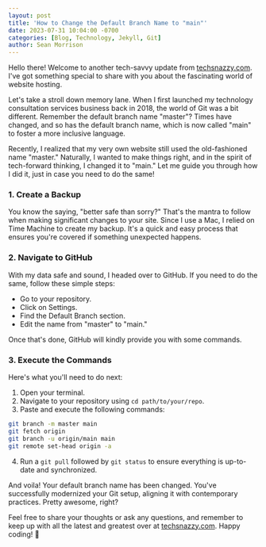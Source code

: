 ```yaml
---
layout: post
title: 'How to Change the Default Branch Name to "main"'
date: 2023-07-31 10:04:00 -0700
categories: [Blog, Technology, Jekyll, Git]
author: Sean Morrison
---
```


Hello there! Welcome to another tech-savvy update from [techsnazzy.com](https://www.techsnazzy.com). I've got something special to share with you about the fascinating world of website hosting.

Let's take a stroll down memory lane. When I first launched my technology consultation services business back in 2018, the world of Git was a bit different. Remember the default branch name "master"? Times have changed, and so has the default branch name, which is now called "main" to foster a more inclusive language.

Recently, I realized that my very own website still used the old-fashioned name "master." Naturally, I wanted to make things right, and in the spirit of tech-forward thinking, I changed it to "main." Let me guide you through how I did it, just in case you need to do the same!

### 1. **Create a Backup**

You know the saying, "better safe than sorry?" That's the mantra to follow when making significant changes to your site. Since I use a Mac, I relied on Time Machine to create my backup. It's a quick and easy process that ensures you're covered if something unexpected happens.

### 2. **Navigate to GitHub**

With my data safe and sound, I headed over to GitHub. If you need to do the same, follow these simple steps:

- Go to your repository.
- Click on Settings.
- Find the Default Branch section.
- Edit the name from "master" to "main."

Once that's done, GitHub will kindly provide you with some commands.

### 3. **Execute the Commands**

Here's what you'll need to do next:

1. Open your terminal.
2. Navigate to your repository using `cd path/to/your/repo`.
3. Paste and execute the following commands:

```zsh
git branch -m master main
git fetch origin
git branch -u origin/main main
git remote set-head origin -a
```

4. Run a `git pull` followed by `git status` to ensure everything is up-to-date and synchronized.

And voila! Your default branch name has been changed. You've successfully modernized your Git setup, aligning it with contemporary practices. Pretty awesome, right?

Feel free to share your thoughts or ask any questions, and remember to keep up with all the latest and greatest over at [techsnazzy.com](https://www.techsnazzy.com). Happy coding! 🚀